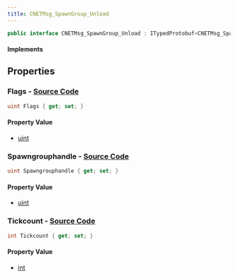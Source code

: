 ```yaml
---
title: CNETMsg_SpawnGroup_Unload
---
```


```csharp
public interface CNETMsg_SpawnGroup_Unload : ITypedProtobuf<CNETMsg_SpawnGroup_Unload>, INativeHandle, INetMessage<CNETMsg_SpawnGroup_Unload>, IDisposable
```

#### Implements

## Properties

### **Flags** - [Source Code](https://github.com/swiftly-solution/swiftlys2/blob/main/managed/src/SwiftlyS2.Generated/Protobufs/Interfaces/CNETMsg_SpawnGroup_Unload.cs#L21)

```csharp
uint Flags { get; set; }
```

#### Property Value

- [uint](https://learn.microsoft.com/dotnet/api/system.uint32)

### **Spawngrouphandle** - [Source Code](https://github.com/swiftly-solution/swiftlys2/blob/main/managed/src/SwiftlyS2.Generated/Protobufs/Interfaces/CNETMsg_SpawnGroup_Unload.cs#L18)

```csharp
uint Spawngrouphandle { get; set; }
```

#### Property Value

- [uint](https://learn.microsoft.com/dotnet/api/system.uint32)

### **Tickcount** - [Source Code](https://github.com/swiftly-solution/swiftlys2/blob/main/managed/src/SwiftlyS2.Generated/Protobufs/Interfaces/CNETMsg_SpawnGroup_Unload.cs#L24)

```csharp
int Tickcount { get; set; }
```

#### Property Value

- [int](https://learn.microsoft.com/dotnet/api/system.int32)

